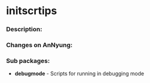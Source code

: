 # initscrtips

### Description:


### Changes on AnNyung:


### Sub packages:
* **debugmode** - Scripts for running in debugging mode

